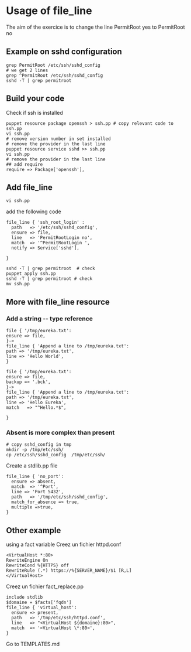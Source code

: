 # Usage of file_line

The aim of the exercice is to change the line PermitRoot yes to 
PermitRoot no 

## Example on sshd configuration 
```shell
grep PermitRoot /etc/ssh/sshd_config
# we get 2 lines 
grep ^PermitRoot /etc/ssh/sshd_config
sshd -T | grep permitroot
```

## Build your code 
Check if ssh is installed  
```shell
puppet resource package openssh > ssh.pp # copy relevant code to ssh.pp
vi ssh.pp
# remove version number in set installed
# remove the provider in the last line 
puppet resource service sshd >> ssh.pp
vi ssh.pp
# remove the provider in the last line 
## add require 
require => Package['openssh'],
```
## Add file_line 
```shell
vi ssh.pp
```
add the following code 
```puppet
file_line { 'ssh_root_login' :
  path   => '/etc/ssh/sshd_config',
  ensure => file,
  line   => 'PermitRootLogin no',
  match  => '^PermitRootLogin ',
  notify => Service['sshd'],
  
}
```
```shell
sshd -T | grep permitroot  # check 
puppet apply ssh.pp
sshd -T | grep permitroot # check
mv ssh.pp
```

## More with file_line resource 

### Add a string -- type reference
```puppet
file { '/tmp/eureka.txt':
ensure => file,
}->
file_line { 'Append a line to /tmp/eureka.txt':
path => '/tmp/eureka.txt',  
line => 'Hello World',
}
```

```shell
file { '/tmp/eureka.txt':
ensure => file,
backup => '.bck',
}->
file_line { 'Append a line to /tmp/eureka.txt':
path => '/tmp/eureka.txt',  
line => 'Hello Eureka',
match   => "^Hello.*$",

}
```

### Absent is more complex than present 
```shell
# copy sshd_config in tmp
mkdir -p /tmp/etc/ssh/
cp /etc/ssh/sshd_config  /tmp/etc/ssh/
```

Create a stdlib.pp file
```shell
file_line { 'no_port':
  ensure => absent,
  match  => '^Port',
  line => 'Port 5432',
  path   => '/tmp/etc/ssh/sshd_config',
  match_for_absence => true,
  multiple =>true, 
}
```

## Other example
using a fact variable 
Creez un fichier httpd.conf
```shell
<VirtualHost *:80>
RewriteEngine On
RewriteCond %{HTTPS} off
RewriteRule (.*) https://%{SERVER_NAME}/$1 [R,L]
</VirtualHost>
```
Creez un fichier fact_replace.pp
```puppet
include stdlib
$domaine = $facts['fqdn']
file_line { 'virtual_host':
  ensure => present,
  path   => '/tmp/etc/ssh/httpd.conf',
  line   => "<VirtualHost ${domaine}:80>",
  match  => '<VirtualHost \*:80>',
}
```

Go to TEMPLATES.md